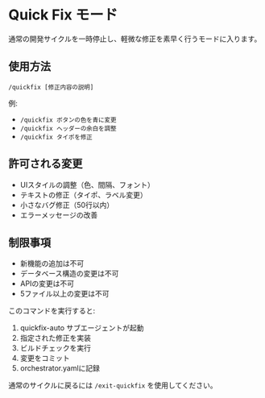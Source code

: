 # Quick Fix モード

通常の開発サイクルを一時停止し、軽微な修正を素早く行うモードに入ります。

## 使用方法
`/quickfix [修正内容の説明]`

例:
- `/quickfix ボタンの色を青に変更`
- `/quickfix ヘッダーの余白を調整`
- `/quickfix タイポを修正`

## 許可される変更
- UIスタイルの調整（色、間隔、フォント）
- テキストの修正（タイポ、ラベル変更）
- 小さなバグ修正（50行以内）
- エラーメッセージの改善

## 制限事項
- 新機能の追加は不可
- データベース構造の変更は不可
- APIの変更は不可
- 5ファイル以上の変更は不可

このコマンドを実行すると:
1. quickfix-auto サブエージェントが起動
2. 指定された修正を実装
3. ビルドチェックを実行
4. 変更をコミット
5. orchestrator.yamlに記録

通常のサイクルに戻るには `/exit-quickfix` を使用してください。
